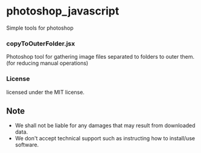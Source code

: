 # photoshop_javascript
Simple tools for photoshop 

### copyToOuterFolder.jsx
Photoshop tool for gathering image files separated to folders  to outer them. (for reducing manual operations)


### License 
licensed under the MIT license.

## Note
- We shall not be liable for any damages that may result from downloaded data.
- We don't accept technical support such as instructing how to install/use software.

